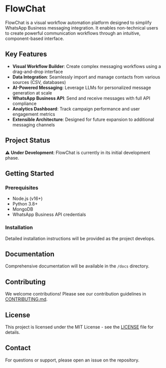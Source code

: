 # FlowChat

FlowChat is a visual workflow automation platform designed to simplify WhatsApp Business messaging integration. It enables non-technical users to create powerful communication workflows through an intuitive, component-based interface.

## Key Features

- **Visual Workflow Builder**: Create complex messaging workflows using a drag-and-drop interface
- **Data Integration**: Seamlessly import and manage contacts from various sources (CSV, databases)
- **AI-Powered Messaging**: Leverage LLMs for personalized message generation at scale
- **WhatsApp Business API**: Send and receive messages with full API compliance
- **Analytics Dashboard**: Track campaign performance and user engagement metrics
- **Extensible Architecture**: Designed for future expansion to additional messaging channels

## Project Status

⚠️ **Under Development**: FlowChat is currently in its initial development phase.

## Getting Started

### Prerequisites

- Node.js (v16+)
- Python 3.8+
- MongoDB
- WhatsApp Business API credentials

### Installation

Detailed installation instructions will be provided as the project develops.

## Documentation

Comprehensive documentation will be available in the `/docs` directory.

## Contributing

We welcome contributions! Please see our contribution guidelines in [CONTRIBUTING.md](CONTRIBUTING.md).

## License

This project is licensed under the MIT License - see the [LICENSE](LICENSE) file for details.

## Contact

For questions or support, please open an issue on the repository. 